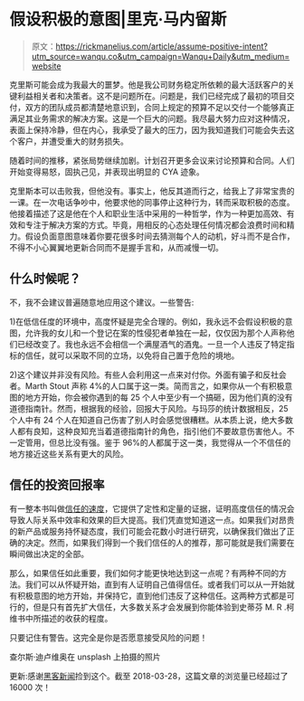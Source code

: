 # 假设积极的意图|里克·马内留斯

> 原文：<https://rickmanelius.com/article/assume-positive-intent?utm_source=wanqu.co&utm_campaign=Wanqu+Daily&utm_medium=website>

克里斯可能会成为我最大的噩梦。他是我公司财务稳定所依赖的最大活跃客户的关键利益相关者和决策者。这不是问题所在。问题是，我们已经完成了最初的项目交付，双方的团队成员都清楚地意识到，合同上规定的预算不足以交付一个能够真正满足其业务需求的解决方案。这是一个巨大的问题。我尽最大努力应对这种情况，表面上保持冷静，但在内心，我承受了最大的压力，因为我知道我们可能会失去这个客户，并遭受重大的财务损失。

随着时间的推移，紧张局势继续加剧。计划召开更多会议来讨论预算和合同。人们开始变得易怒，固执己见，并表现出明显的 CYA 迹象。

克里斯本可以击败我，但他没有。事实上，他反其道而行之，给我上了非常宝贵的一课。在一次电话争吵中，他要求他的同事停止这种行为，转而采取积极的态度。他接着描述了这是他在个人和职业生活中采用的一种哲学，作为一种更加高效、有效和专注于解决方案的方式。毕竟，用相反的心态处理任何情况都会浪费时间和精力。假设负面意图意味着你要花很多时间去猜测每个人的动机，好斗而不是合作，不得不小心翼翼地更新合同而不是握手言和，从而减慢一切。

## 什么时候呢？

不，我不会建议普遍随意地应用这个建议。一些警告:

1)在低信任度的环境中，高度怀疑是完全合理的。例如，我永远不会假设积极的意图，允许我的女儿和一个登记在案的性侵犯者单独在一起，仅仅因为那个人声称他们已经改变了。我也永远不会相信一个满屋酒气的酒鬼。一旦一个人违反了特定指标的信任，就可以采取不同的立场，以免将自己置于危险的境地。

2)这个建议并非没有风险。有些人会利用这一点来对付你。外面有骗子和反社会者。Marth Stout 声称 4%的人口属于这一类。简而言之，如果你从一个有积极意图的地方开始，你会被你遇到的每 25 个人中至少有一个搞砸，因为他们真的没有道德指南针。然而，根据我的经验，回报大于风险。与玛莎的统计数据相反，25 个人中有 24 个人在知道自己伤害了别人时会感觉很糟糕。从本质上说，绝大多数人都有良知，这种良知充当着道德指南针的角色，指引他们不要故意伤害他人。不一定管用，但总比没有强。鉴于 96%的人都属于这一类，我觉得从一个不信任的地方接近这些关系有更大的风险。

## 信任的投资回报率

有一整本书叫做[信任的速度](https://www.amazon.com/Speed-Trust-Thing-Changes-Everything/dp/B005F1QAH6/ref=sr_1_2?ie=UTF8&qid=1502854718&sr=8-2&keywords=speed+of+trust)，它提供了定性和定量的证据，证明高度信任的情况会导致人际关系中效率和效果的巨大提高。我们凭直觉知道这一点。如果我们对昂贵的新产品或服务持怀疑态度，我们可能会花数小时进行研究，以确保我们做出了正确的决定。然而，如果我们得到一个我们信任的人的推荐，那可能就是我们需要在瞬间做出决定的全部。

那么，如果信任如此重要，我们如何才能更快地达到这一点呢？有两种不同的方法。我们可以从怀疑开始，直到有人证明自己值得信任。或者我们可以从一开始就有积极意图的地方开始，并保持它，直到他们违反了这种信任。这两种方式都是可行的，但是只有首先扩大信任，大多数关系才会发展到你能体验到史蒂芬 M. R .柯维书中所描述的收获的程度。

只要记住有警告。这完全是你是否愿意接受风险的问题！

查尔斯·迪卢维奥在 unsplash 上拍摄的照片

更新:感谢[黑客新闻](https://news.ycombinator.com/item?id=15040525)捡到这个。截至 2018-03-28，这篇文章的浏览量已经超过了 16000 次！